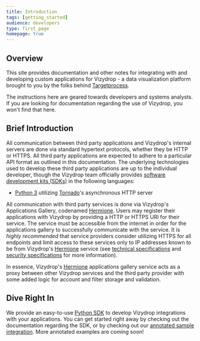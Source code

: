 ```yaml
---
title: Introduction
tags: [getting_started]
audience: developers
type: first_page
homepage: true
---
```


## Overview 

This site provides documentation and other notes for integrating with and developing custom applications for Vizydrop - a data visualization platform brought to you by the folks behind [Targetprocess](http://www.targetprocess.com/).

The instructions here are geared towards developers and systems analysts.  If you are looking for documentation regarding the use of Vizydrop, you won't find that here.

## Brief Introduction

All communication between third party applications and Vizydrop's internal servers are done via standard hypertext protocols, whether they be HTTP or HTTPS.  All third party applications are expected to adhere to a particular API format as outlined in this documentation.  The underlying technologies used to develop these third party applications are up to the individual developer, though the Vizydrop team officially provides [software development kits (SDKs)](sdk/summary.md) in the following languages:

- [Python 3](../vizydrop/vizydrop_python_sdk.html) utilizing [Tornado](http://tornado-web.org)'s asynchronous HTTP server

All communication with third party services is done via Vizydrop's Applications Gallery, codenamed <a href="#" data-toggle="tooltip" data-original-title="{{site.data.vizydrop.vizydrop_glossary.hermione}}">Hermione</a>.  Users may register their applications with Vizydrop by providing a HTTP or HTTPS URI for their service.  The service must be accessible from the internet in order for the applications gallery to successfully communicate with the service.  It is _highly recommended_ that service providers consider utilizing HTTPS for all endpoints and limit access to these services only to IP addresses known to be from Vizydrop's <a href="#" data-toggle="tooltip" data-original-title="{{site.data.vizydrop.vizydrop_glossary.hermione}}">Hermione</a> service (see [technical specifications](tech-spec.md) and [security specifications](security.md) for more information).

In essence, Vizydrop's <a href="#" data-toggle="tooltip" data-original-title="{{site.data.vizydrop.vizydrop_glossary.hermione}}">Hermione</a> applications gallery service acts as a proxy between other Vizydrop services and the third party provider with some added logic for account and filter storage and validation.

## Dive Right In

We provide an easy-to-use [Python SDK](../vizydrop/vizydrop_python_sdk.html) to develop Vizydrop integrations with your applications.  You can get started right away by checking out the documentation regarding the SDK, or by checking out our [annotated sample integration](/vizydrop/examples/python.html).  More annotated examples are coming soon!
